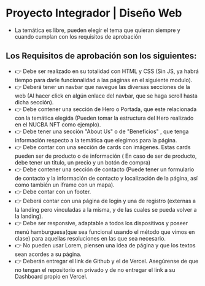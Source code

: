 # Proyecto Integrador | Diseño Web

- La temática es libre, pueden elegir el tema que quieran siempre y cuando cumplan con los requisitos de aprobación

## Los Requisitos de aprobación son los siguientes:

- 👉 Debe ser realizado en su totalidad con HTML y CSS (Sin JS, ya habrá tiempo para darle funcionalidad a las páginas en el siguiente modulo).
- 👉 Deberá tener un navbar que navegue las diversas secciones de la web (Al hacer click en algún enlace del navbar, que se haga scroll hasta dicha sección).
- 👉 Debe contener una sección de Hero o Portada, que este relacionada con la temática elegida (Pueden tomar la estructura del Hero realizado en el NUCBA NFT como ejemplo).
- 👉 Debe tener una sección "About Us" o de "Beneficios" , que tenga información respecto a la temática que elegimos para la página.
- 👉 Debe contar con una sección de cards con imágenes. Estas cards pueden ser de producto o de información ( En caso de ser de producto, debe tener un título, un precio y un botón de compra)
- 👉 Debe contener una sección de contacto (Puede tener un formulario de contacto y la información de contacto y localización de la página, así como también un iframe con un mapa).
- 👉 Debe contar con un footer.
- 👉 Deberá contar con una página de login y una de registro (externas a la landing pero vinculadas a la misma, y de las cuales se pueda volver a la landing).
- 👉 Debe ser responsive, adaptable a todos los dispositivos y poseer menú hamburguesa(que sea funcional usando el método que vimos en clase) para aquellas resoluciones en las que sea necesario.
- 👉 No pueden usar Lorem, piensen una idea de página y que los textos sean acordes a su página.
- 👉 Deberán entregar el link de Github y el de Vercel. Asegúrense de que no tengan el repositorio en privado y de no entregar el link a su Dashboard propio en Vercel.
